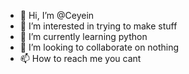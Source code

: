 - 👋 Hi, I’m @Ceyein
- 👀 I’m interested in trying to make stuff
- 🌱 I’m currently learning python 
- 💞️ I’m looking to collaborate on nothing
- 📫 How to reach me you cant

<!---
Ceyein/Ceyein is a ✨ special ✨ repository because its `README.md` (this file) appears on your GitHub profile.
You can click the Preview link to take a look at your changes.
--->
